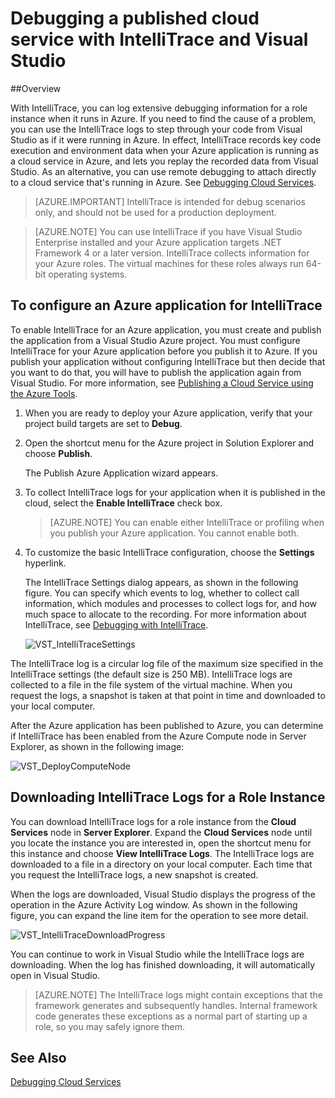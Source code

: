 <properties 
   pageTitle="Debugging a published cloud service with IntelliTrace and Visual Studio | Windows Azure"
   description="Debugging a published cloud service with IntelliTrace and Visual Studio"
   services="visual-studio-online"
   documentationCenter="n/a"
   authors="patshea123"
   manager="douge"
   editor="tlee" />
<tags
	ms.service="visual-studio-online"
	ms.date="08/14/2015"
	wacn.date=""/>



# Debugging a published cloud service with IntelliTrace and Visual Studio

##Overview

With IntelliTrace, you can log extensive debugging information for a role instance when it runs in Azure. If you need to find the cause of a problem, you can use the IntelliTrace logs to step through your code from Visual Studio as if it were running in Azure. In effect, IntelliTrace records key code execution and environment data when your Azure application is running as a cloud service in Azure, and lets you replay the recorded data from Visual Studio. As an alternative, you can use remote debugging to attach directly to a cloud service that's running in Azure. See [Debugging Cloud Services](http://go.microsoft.com/fwlink/p/?LinkId=623041).

>[AZURE.IMPORTANT] IntelliTrace is intended for debug scenarios only, and should not be used for a production deployment.

>[AZURE.NOTE] You can use IntelliTrace if you have Visual Studio Enterprise installed and your Azure application targets .NET Framework 4 or a later version. IntelliTrace collects information for your Azure roles. The virtual machines for these roles always run 64-bit operating systems.

## To configure an Azure application for IntelliTrace

To enable IntelliTrace for an Azure application, you must create and publish the application from a Visual Studio Azure project. You must configure IntelliTrace for your Azure application before you publish it to Azure. If you publish your application without configuring IntelliTrace but then decide that you want to do that, you will have to publish the application again from Visual Studio. For more information, see [Publishing a Cloud Service using the Azure Tools](http://go.microsoft.com/fwlink/p/?LinkId=623012).

1. When you are ready to deploy your Azure application, verify that your project build targets are set to **Debug**.

1. Open the shortcut menu for the Azure project in Solution Explorer and choose **Publish**.
 
    The Publish Azure Application wizard appears.

1. To collect IntelliTrace logs for your application when it is published in the cloud, select the **Enable IntelliTrace** check box.

    >[AZURE.NOTE] You can enable either IntelliTrace or profiling when you publish your Azure application. You cannot enable both.

1. To customize the basic IntelliTrace configuration, choose the **Settings** hyperlink.

    The IntelliTrace Settings dialog appears, as shown in the following figure. You can specify which events to log, whether to collect call information, which modules and processes to collect logs for, and how much space to allocate to the recording. For more information about IntelliTrace, see [Debugging with IntelliTrace](http://go.microsoft.com/fwlink/?LinkId=214468).

    ![VST_IntelliTraceSettings](./media/vs-azure-tools-intellitrace-debug-published-cloud-services/IC519063.png)

The IntelliTrace log is a circular log file of the maximum size specified in the IntelliTrace settings (the default size is 250 MB). IntelliTrace logs are collected to a file in the file system of the virtual machine. When you request the logs, a snapshot is taken at that point in time and downloaded to your local computer.

After the Azure application has been published to Azure, you can determine if IntelliTrace has been enabled from the Azure Compute node in Server Explorer, as shown in the following image:

![VST_DeployComputeNode](./media/vs-azure-tools-intellitrace-debug-published-cloud-services/IC744134.png)

## Downloading IntelliTrace Logs for a Role Instance

You can download IntelliTrace logs for a role instance from the **Cloud Services** node in **Server Explorer**. Expand the **Cloud Services** node until you locate the instance you are interested in, open the shortcut menu for this instance and choose **View IntelliTrace Logs**. The IntelliTrace logs are downloaded to a file in a directory on your local computer. Each time that you request the IntelliTrace logs, a new snapshot is created.

When the logs are downloaded, Visual Studio displays the progress of the operation in the Azure Activity Log window. As shown in the following figure, you can expand the line item for the operation to see more detail.

![VST_IntelliTraceDownloadProgress](./media/vs-azure-tools-intellitrace-debug-published-cloud-services/IC745551.png)

You can continue to work in Visual Studio while the IntelliTrace logs are downloading. When the log has finished downloading, it will automatically open in Visual Studio.

>[AZURE.NOTE] The IntelliTrace logs might contain exceptions that the framework generates and subsequently handles. Internal framework code generates these exceptions as a normal part of starting up a role, so you may safely ignore them.

## See Also

[Debugging Cloud Services](https://msdn.microsoft.com/zh-cn/library/ee405479.aspx)

